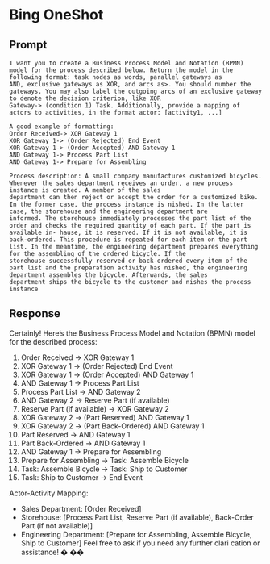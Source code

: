 # Bing OneShot

## Prompt 

    I want you to create a Business Process Model and Notation (BPMN) model for the process described below. Return the model in the following format: task nodes as words, parallel gateways as 
    AND, exclusive gateways as XOR, and arcs as>. You should number the gateways. You may also label the outgoing arcs of an exclusive gateway to denote the decision criterion, like XOR 
    Gateway-> (condition 1) Task. Additionally, provide a mapping of actors to activities, in the format actor: [activity1, ...]

    A good example of formatting:
    Order Received-> XOR Gateway 1
    XOR Gateway 1-> (Order Rejected) End Event
    XOR Gateway 1-> (Order Accepted) AND Gateway 1
    AND Gateway 1-> Process Part List
    AND Gateway 1-> Prepare for Assembling

    Process description: A small company manufactures customized bicycles. Whenever the sales department receives an order, a new process instance is created. A member of the sales 
    department can then reject or accept the order for a customized bike. In the former case, the process instance is nished. In the latter case, the storehouse and the engineering department are 
    informed. The storehouse immediately processes the part list of the order and checks the required quantity of each part. If the part is available in- hause, it is reserved. If it is not available, it is 
    back-ordered. This procedure is repeated for each item on the part list. In the meantime, the engineering department prepares everything for the assembling of the ordered bicycle. If the 
    storehouse successfully reserved or back-ordered every item of the part list and the preparation activity has nished, the engineering department assembles the bicycle. Afterwards, the sales 
    department ships the bicycle to the customer and nishes the process instance

## Response
Certainly! Here’s the Business Process Model and Notation (BPMN) model for the described process:
1. Order Received -> XOR Gateway 1
2. XOR Gateway 1 -> (Order Rejected) End Event
3. XOR Gateway 1 -> (Order Accepted) AND Gateway 1
4. AND Gateway 1 -> Process Part List
5. Process Part List -> AND Gateway 2
6. AND Gateway 2 -> Reserve Part (if available)
7. Reserve Part (if available) -> XOR Gateway 2
8. XOR Gateway 2 -> (Part Reserved) AND Gateway 1
9. XOR Gateway 2 -> (Part Back-Ordered) AND Gateway 1
10. Part Reserved -> AND Gateway 1
11. Part Back-Ordered -> AND Gateway 1
12. AND Gateway 1 -> Prepare for Assembling
13. Prepare for Assembling -> Task: Assemble Bicycle
14. Task: Assemble Bicycle -> Task: Ship to Customer
15. Task: Ship to Customer -> End Event

Actor-Activity Mapping:
- Sales Department: [Order Received]
- Storehouse: [Process Part List, Reserve Part (if available), Back-Order Part (if not available)]
- Engineering Department: [Prepare for Assembling, Assemble Bicycle, Ship to Customer]
Feel free to ask if you need any further clari cation or assistance! 
�
��